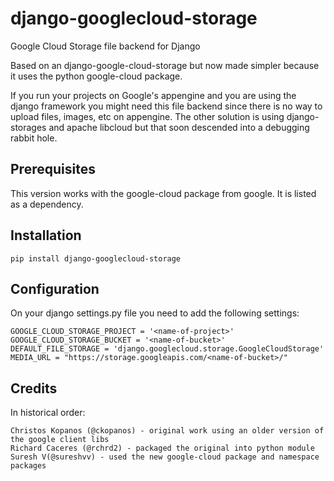 django-googlecloud-storage
===========================

Google Cloud Storage file backend for Django

Based on an django-google-cloud-storage but now made simpler because it uses the python
google-cloud package.

If you run your projects on Google's appengine and you are using the django framework you might need this
file backend since there is no way to upload files, images, etc on appengine. The other solution is using
django-storages and apache libcloud but that soon descended into a debugging rabbit hole.


Prerequisites
-------------

This version works with the google-cloud package from google. It is listed as a dependency.


Installation
-------------

    pip install django-googlecloud-storage


Configuration
-------------

On your django settings.py file you need to add the following settings:

    GOOGLE_CLOUD_STORAGE_PROJECT = '<name-of-project>'
    GOOGLE_CLOUD_STORAGE_BUCKET = '<name-of-bucket>'
    DEFAULT_FILE_STORAGE = 'django.googlecloud.storage.GoogleCloudStorage'
    MEDIA_URL = "https://storage.googleapis.com/<name-of-bucket>/"



Credits
-------

In historical order:

    Christos Kopanos (@ckopanos) - original work using an older version of the google client libs 
    Richard Caceres (@rchrd2) - packaged the original into python module
    Suresh V(@sureshvv) - used the new google-cloud package and namespace packages
